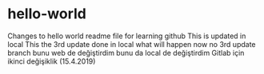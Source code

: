 # hello-world
Changes to hello world readme file for learning github
This is updated in local
This the 3rd update done in local
what will happen now no 3rd update branch
bunu web de değiştirdim
bunu da local de değiştirdim
Gitlab için ikinci değişiklik (15.4.2019)